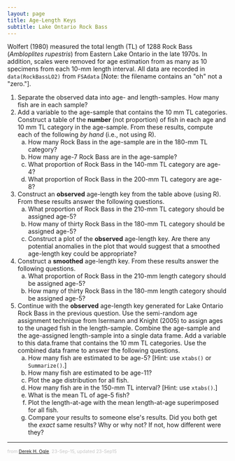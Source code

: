 ```yaml
---
layout: page
title: Age-Length Keys
subtitle: Lake Ontario Rock Bass
---
```


<style type="text/css">
ol ol { list-style-type: lower-alpha; }
</style>

Wolfert (1980) measured the total length (TL) of 1288 Rock Bass (*Ambloplites rupestris*) from Eastern Lake Ontario in the late 1970s.  In addition, scales were removed for age estimation from as many as 10 specimens from each 10-mm length interval.  All data are recorded in `data(RockBassLO2)` from `FSAdata` [Note: the filename contains an "oh" not a "zero."].

1. Separate the observed data into age- and length-samples.  How many fish are in each sample?
1. Add a variable to the age-sample that contains the 10 mm TL categories.  Construct a table of the **number** (not proportion) of fish in each age and 10 mm TL category in the age-sample.  From these results, compute each of the following *by hand* (i.e., not using R).
    1. How many Rock Bass in the age-sample are in the 180-mm TL category?
    1. How many age-7 Rock Bass are in the age-sample?
    1. What proportion of Rock Bass in the 140-mm TL category are age-4?
    1. What proportion of Rock Bass in the 200-mm TL category are age-8?
1. Construct an **observed** age-length key from the table above (using R).  From these results answer the following questions.
    1. What proportion of Rock Bass in the 210-mm TL category should be assigned age-5?
    1. How many of thirty Rock Bass in the 180-mm TL category should be assigned age-5?
    1. Construct a plot of the **observed** age-length key.  Are there any potential anomalies in the plot that would suggest that a smoothed age-length key could be appropriate?
1. Construct a **smoothed** age-length key.  From these results answer the following questions.
    1. What proportion of Rock Bass in the 210-mm length category should be assigned age-5?
    1. How many of thirty Rock Bass in the 180-mm length category should be assigned age-5?
1. Continue with the **observed** age-length key generated for Lake Ontario Rock Bass in the previous question.  Use the semi-random age assignment technique from Isermann and Knight (2005) to assign ages to the unaged fish in the length-sample.  Combine the age-sample and the age-assigned length-sample into a single data frame.  Add a variable to this data.frame that contains the 10 mm TL categories.  Use the combined data frame to answer the following questions.
    1. How many fish are estimated to be age-5?  [Hint: use `xtabs()` or `Summarize()`.]
    1. How many fish are estimated to be age-11?
    1. Plot the age distribution for all fish.
    1. How many fish are in the 150-mm TL interval? [Hint: use `xtabs()`.]
    1. What is the mean TL of age-5 fish?
    1. Plot the length-at-age with the mean length-at-age superimposed for all fish.
    1. Compare your results to someone else's results.  Did you both get the *exact* same results? Why or why not?  If not, how different were they?

---
<p style="font-size: 0.75em; color: c6c6c6;">from <a href="http://derekogle.com">Derek H. Ogle</a>, 23-Sep-15, updated 23-Sep15</p>

